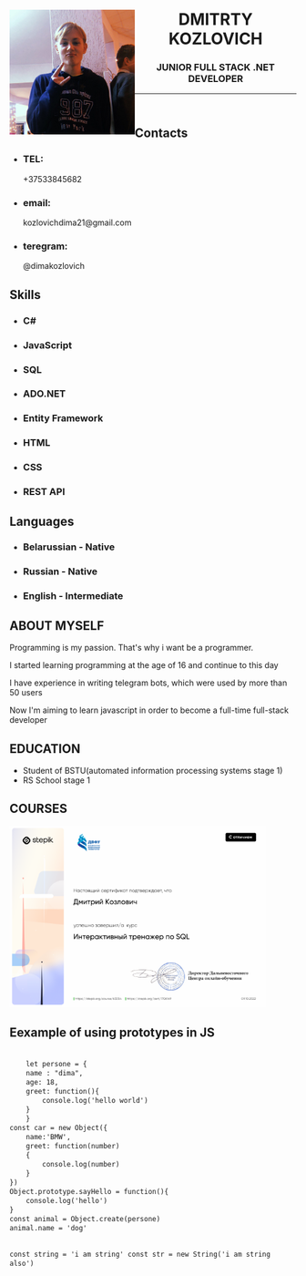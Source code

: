 <!DOCTYPE html>
<html>
<head>
  <link rel="stylesheet" href="styles.css">
</head>
<body>
  <div class = "centrain">
   <div class="left-column">
   <header>
    <img src="photocv.jpg" alt="photo" width="220" style="float:left"; margin-left: 5px;>
   <h1>DMITRTY KOZLOVICH</h1>
   <h3>JUNIOR FULL STACK .NET DEVELOPER</h3>
    <hr>
   </header>
  <div class="block-list">
  <h2>Contacts</h2>
   <ul>
   <li><h3>TEL:</h3> +37533845682</li>
   <li><h3>email:</h3> kozlovichdima21@gmail.com</li>
   <li><h3>teregram:</h3>@dimakozlovich</li>
   </ul>
  </div>
  <div class="block-list">
  <h2>Skills</h2>
   <ul>
   <li><h3>C#</h3></li>
   <li><h3>JavaScript</h3></li>
   <li><h3>SQL</h3></li>
   <li><h3>ADO.NET</h3></li>
   <li><h3>Entity Framework</h3></li>
   <li><h3>HTML</h3></li>
   <li><h3>CSS</h3></li>
   <li><h3>REST API<h3></li>
   </ul>
  </div>
  <div class="block-list">
  <h2>Languages</h2>
   <ul>
    <li><h3>Belarussian - Native</h3></li>
    <li><h3>Russian - Native</h3></li>
    <li><h3>English - Intermediate<h3></li>
   </ul>
  </div>
  </div>


  <div class="right-column">
    <div class="information-about-me">
     <h2>ABOUT MYSELF</h2>
     <p>Programming is my passion. That's why i want be a programmer.</p>
  <p>I started learning programming at the age of 16 and continue to this day </p>
  <p>I have experience in writing telegram bots, which were used by more than 50 users</p>
  <p>Now I'm aiming to learn javascript in order to become a full-time full-stack developer</p>
    </div>
     <div class="information-about-me">
     <h2>EDUCATION</h2>
     <ul>
     <li>Student of BSTU(automated information processing systems stage 1)</li>
     <li>RS School stage 1</li>
     </ul>
    </div>
    <div class="information-about-me" id="colorback-sertificate">
     <h2>COURSES</h2>
     <img src="sertificate.png" alt="sertificate" width="450">
    </div>
    <div class="information-about-me">
    <h2>Eexample of using prototypes in JS</h2>
    <pre>
    <code>
    let persone = {
    name : "dima",
    age: 18,
    greet: function(){
        console.log('hello world')
    }
    }
const car = new Object({
    name:'BMW',
    greet: function(number)
    {
        console.log(number)
    }
})
Object.prototype.sayHello = function(){
    console.log('hello')
}
const animal = Object.create(persone)
animal.name = 'dog'

const string = 'i am string'
const str = new String('i am string also')
    </code>
    </pre>
    </div>
  </div>
  
  </div>
</body>
</html>